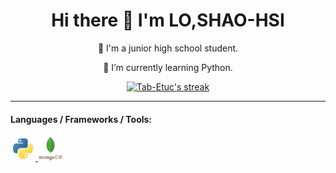 <h1 align="center">Hi there 👋 I'm LO,SHAO-HSI</h1>
<p align="center"> 🏫 I'm a junior high school student.</p>

<p align="center"> 🌱 I’m currently learning Python.</p>

<p align="center">
  <a href="https://github.com/DenverCoder1/github-readme-streak-stats">
    <img title="🔥 Get streak stats for your profile at git.io/streak-stats" alt="Tab-Etuc's streak" src="https://github-readme-streak-stats.herokuapp.com/?user=Tab-Etuc&theme=black-ice&hide_border=true&stroke=0000&background=060A0CD0"/>
  </a>
</p>

<hr>

#### Languages / Frameworks / Tools:  
<a href="https://www.python.org" target="_blank"> 
<img src="https://raw.githubusercontent.com/devicons/devicon/master/icons/python/python-original.svg" alt="python" width="40" height="40"/> 
</a>

<a href="https://www.mongodb.com/" target="_blank"> 
<img src="https://raw.githubusercontent.com/devicons/devicon/master/icons/mongodb/mongodb-original-wordmark.svg" alt="mongodb" width="40" height="40"/> 
</a> 
